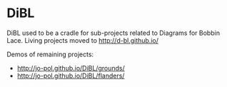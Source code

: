 # DiBL
DiBL used to be a cradle for sub-projects related to Diagrams for Bobbin Lace. 
Living projects moved to http://d-bl.github.io/

Demos of remaining projects:

* http://jo-pol.github.io/DiBL/grounds/
* http://jo-pol.github.io/DiBL/flanders/
